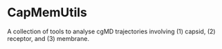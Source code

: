 # CapMemUtils
 A collection of tools to analyse cgMD trajectories involving (1) capsid, (2) receptor, and (3) membrane.
